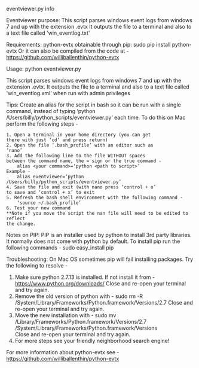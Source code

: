 eventviewer.py info

Eventviewer purpose:
This script parses windows event logs from windows 7 and up
with the extension .evtx 
It outputs the file to a terminal and also to a text file called
'win_eventlog.txt'

Requirements:
python-evtx obtainable through pip:
sudo pip install python-evtx
Or it can also be compiled from the code at - 
	https://github.com/williballenthin/python-evtx


Usage:
python eventviewer.py <log file>
	
This script parses windows event logs from windows 7 and up
with the extension .evtx. It outputs the file to a terminal 
and also to a text file called 'win_eventlog.xml’ when run
with admin privileges

Tips:
Create an alias for the script in bash so it can be run with a 
single command, instead of typing ‘python /Users/billy/python_scripts/eventviewer.py’
each time. To do this on Mac perform the following steps - 
	
	1. Open a terminal in your home directory (you can get 
	there with just ‘cd’ and press return)
	2. Open the file ‘.bash_profile’ with an editor such as
	‘nano’
	3. Add the following line to the file WITHOUT spaces 
	between the command name, the = sign or the true command - 
		alias <your command>=‘python <path to script>’
	Example - 
		alias eventviewer=‘python /Users/billy/python_scripts/eventviewer.py’
	4. Save the file and exit (with nano press ‘control + o’ 
	to save and ‘control + x’ to exit
	5. Refresh the bash shell environment with the following command - 
		‘source ~/.bash_profile’
	6. Test your new command
	**Note if you move the script the nan file will need to be edited to reflect
	the change.	

Notes on PIP:
PIP is an installer used by python to install 3rd party libraries.
It normally does not come with python by default. To install pip 
run the following commands - sudo easy_install pip

Troubleshooting:
On Mac OS sometimes pip will fail installing packages. Try the 
following to resolve - 

1. Make sure python 2.7.13 is installed. If not install it from - 
	https://www.python.org/downloads/
   Close and re-open your terminal and try again.
2. Remove the old version of python with - 
   	sudo rm -R /System/Library/Frameworks/Python.framework/Versions/2.7
   Close and re-open your terminal and try again.
3. Move the new installation with - 
   	sudo mv /Library/Frameworks/Python.framework/Versions/2.7 /System/Library/Frameworks/Python.framework/Versions	
   Close and re-open your terminal and try again.
4. For more steps see your friendly neighborhood search engine!

For more information about python-evtx see - 
	https://github.com/williballenthin/python-evtx
